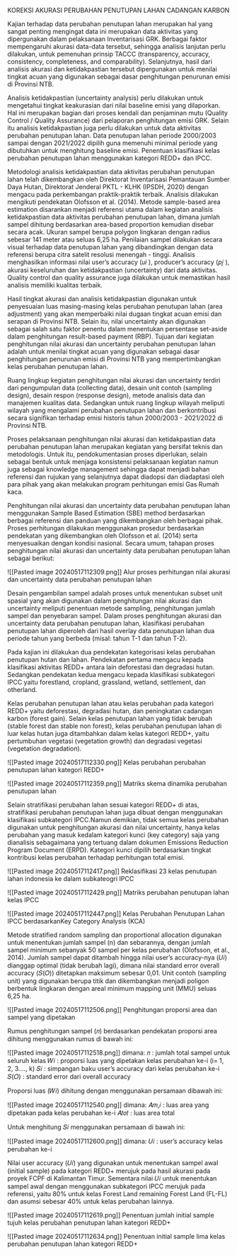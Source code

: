 KOREKSI AKURASI PERUBAHAN PENUTUPAN LAHAN CADANGAN KARBON

Kajian terhadap data perubahan penutupan lahan merupakan hal yang sangat penting mengingat data ini merupakan data aktivitas yang dipergunakan dalam pelaksanaan Inventarisasi GRK. Berbagai faktor mempengaruhi akurasi data-data tersebut, sehingga analisis lanjutan perlu dilakukan, untuk pemenuhan prinsip TACCC (transparency, accuracy, consistency, completeness, and comparability). Selanjutnya, hasil dari analisis akurasi dan ketidakpastian tersebut dipergunakan untuk menilai tingkat acuan yang digunakan sebagai dasar penghitungan penurunan emisi di Provinsi NTB.

Analisis ketidakpastian (uncertainty analysis) perlu dilakukan untuk mengetahui tingkat keakurasian dari nilai baseline emisi yang dilaporkan. Hal ini merupakan bagian dari proses kendali dan penjaminan mutu (Quality Control / Quality Assurance) dari pelaporan penghitungan emisi GRK. Selain itu analisis ketidakpastian juga perlu dilakukan untuk data aktivitas perubahan penutupan lahan. Data penutupan lahan periode 2000/2003 sampai dengan 2021/2022 dipilih guna memenuhi minimal periode yang dibutuhkan untuk menghitung baseline emisi. Penentuan klasifikasi kelas perubahan penutupan lahan menggunakan kategori REDD+ dan IPCC.

Metodologi analisis ketidakpastian data aktivitas perubahan penutupan lahan telah dikembangkan oleh Direktorat Inventarisasi Pemantauan Sumber Daya Hutan, Direktorat Jenderal PKTL - KLHK (IPSDH, 2020) dengan mengacu pada perkembangan praktik-praktik terbaik. Analisis dilakukan mengikuti pendekatan Olofsson et al. (2014). Metode sample-based area estimation disarankan menjadi referensi utama dalam kegiatan analisis ketidakpastian data aktivitas perubahan penutupan lahan, dimana jumlah sampel dihitung berdasarkan area-based proportion kemudian disebar secara acak. Ukuran sampel berupa polygon lingkaran dengan radius sebesar 141 meter atau seluas 6,25 ha. Penilaian sampel dilakukan secara visual terhadap data penutupan lahan yang dibandingkan dengan data referensi berupa citra satelit resolusi menengah - tinggi. Analisis menghasilkan informasi nilai user’s accuracy (𝑢𝑖 ), producer’s accuracy (𝑝𝑗 ), akurasi keseluruhan dan ketidakpastian (uncertainty) dari data aktivitas. Quality control dan quality assurance juga dilakukan untuk memastikan hasil analisis memiliki kualitas terbaik.

Hasil tingkat akurasi dan analisis ketidakpastian digunakan untuk penyesuaian luas masing-masing kelas perubahan penutupan lahan (area adjustment) yang akan memperbaiki nilai dugaan tingkat acuan emisi dan serapan di Provinsi NTB. Selain itu, nilai uncertainty akan digunakan sebagai salah satu faktor penentu dalam menentukan persentase set-aside dalam penghitungan result-based payment (RBP). Tujuan dari kegiatan penghitungan nilai akurasi dan uncertainty perubahan penutupan lahan adalah untuk menilai tingkat acuan yang digunakan sebagai dasar penghitungan penurunan emisi di Provinsi NTB yang mempertimbangkan kelas perubahan penutupan lahan.

Ruang lingkup kegiatan penghitungan nilai akurasi dan uncertainty terdiri dari pengumpulan data (collecting data), desain unit contoh (sampling design), desain respon (response design), metode analisis data dan manajemen kualitas data. Sedangkan untuk ruang lingkup wilayah meliputi wilayah yang mengalami perubahan penutupan lahan dan berkontribusi secara signifikan terhadap emisi historis tahun 2000/2003 - 2021/2022 di Provinsi NTB.

Proses pelaksanaan penghitungan nilai akurasi dan ketidakpastian data perubahan penutupan lahan merupakan kegiatan yang bersifat teknis dan metodologis. Untuk itu, pendokumentasian proses diperlukan, selain sebagai bentuk untuk menjaga konsistensi pelaksanaan kegiatan namun juga sebagai knowledge management sehingga dapat menjadi bahan referensi dan rujukan yang selanjutnya dapat diadopsi dan diadaptasi oleh para pihak yang akan melakukan program perhitungan emisi Gas Rumah kaca.

Penghitungan nilai akurasi dan uncertainty data perubahan penutupan lahan menggunakan Sample Based Estimation (SBE) method berdasarkan berbagai referensi dan panduan yang dikembangkan oleh berbagai pihak. Proses perhitungan dilakukan menggunakan prosedur berdasarkan pendekatan yang dikembangkan oleh Olofsson et al. (2014) serta menyesuaikan dengan kondisi nasional. Secara umum, tahapan proses penghitungan nilai akurasi dan uncertainty data perubahan penutupan lahan sebagai berikut:

![[Pasted image 20240517112309.png]]
Alur proses perhitungan nilai akurasi dan uncertainty data perubahan penutupan lahan

Desain pengambilan sampel adalah proses untuk menentukan subset unit spasial yang akan digunakan dalam penghitungan nilai akurasi dan uncertainty meliputi penentuan metode sampling, penghitungan jumlah sampel dan penyebaran sampel. Dalam proses penghitungan akurasi dan uncertainty data perubahan penutupan lahan, klasifikasi perubahan penutupan lahan diperoleh dari hasil overlay data penutupan lahan dua periode tahun yang berbeda (misal: tahun T-1 dan tahun T-2).

Pada kajian ini dilakukan dua pendekatan kategorisasi kelas perubahan penutupan hutan dan lahan. Pendekatan pertama mengacu kepada klasifikasi aktivitas REDD+ antara lain deforestasi dan degradasi hutan. Sedangkan pendekatan kedua mengacu kepada klasifikasi subkategori IPCC yaitu forestland, cropland, grassland, wetland, settlement, dan otherland.

Kelas perubahan penutupan lahan atau kelas perubahan pada kategori REDD+ yaitu deforestasi, degradasi hutan, dan peningkatan cadangan karbon (forest gain). Selain kelas penutupan lahan yang tidak berubah (stable forest dan stable non forest), kelas perubahan penutupan lahan di luar kelas hutan juga ditambahkan dalam kelas kategori REDD+, yaitu pertumbuhan vegetasi (vegetation growth) dan degradasi vegetasi (vegetation degradation).

![[Pasted image 20240517112330.png]]
Kelas perubahan perubahan penutupan lahan kategori REDD+

![[Pasted image 20240517112359.png]]
Matriks skema dinamika perubahan penutupan lahan

Selain stratifikasi perubahan lahan sesuai kategori REDD+ di atas, stratifikasi perubahan penutupan lahan juga dibuat dengan menggunakan klasifikasi subkategori IPCC.Namun demikian, tidak semua kelas perubahan digunakan untuk penghitungan akurasi dan nilai uncertainty, hanya kelas perubahan yang masuk kedalam kategori kunci (key category) saja yang dianalisis sebagaimana yang tertuang dalam dokumen Emissions Reduction Program Document (ERPD). Kategori kunci dipilih berdasarkan tingkat kontribusi kelas perubahan terhadap perhitungan total emisi.

![[Pasted image 20240517112417.png]]
Reklasifikasi 23 kelas penutupan lahan indonesia ke dalam subkateogri IPCC

![[Pasted image 20240517112429.png]]
Matriks perubahan penutupan lahan kelas IPCC

![[Pasted image 20240517112447.png]]
Kelas Perubahan Penutupan Lahan IPCC berdasarkanKey Category Analysis (KCA)

Metode stratified random sampling dan proportional allocation digunakan untuk menentukan jumlah sampel (n) dan sebarannya, dengan jumlah sampel minimum sebanyak 50 sampel per kelas perubahan (Olofsson, et al., 2014). Jumlah sampel dapat ditambah hingga nilai user’s accuracy-nya (𝑈𝑖) dianggap optimal (tidak berubah lagi), dimana nilai standard error overall accuracy (𝑆(𝑂)) ditetapkan maksimum sebesar 0,01. Unit contoh (sampling unit) yang digunakan berupa titik dan dikembangkan menjadi poligon berbentuk lingkaran dengan areal minimum mapping unit (MMU) seluas 6,25 ha.

![[Pasted image 20240517112506.png]]
Penghitungan proporsi area dan sampel yang dipetakan

Rumus penghitungan sampel (𝑛) berdasarkan pendekatan proporsi area dihitung menggunakan rumus di bawah ini:

![[Pasted image 20240517112518.png]]
dimana:
𝑛 : jumlah total sampel untuk seluruh kelas
𝑊𝑖 : proporsi luas yang dipetakan kelas perubahan ke-i (i= 1, 2, 3…., k)
𝑆𝑖 : simpangan baku user’s accuracy dari kelas perubahan ke-i
𝑆(𝑂) : standard error dari overall accuracy

Proporsi luas (𝑊𝑖) dihitung dengan menggunakan persamaan dibawah ini:

![[Pasted image 20240517112540.png]]
dimana:
𝐴𝑚,𝑖 : luas area yang dipetakan pada kelas perubahan ke-i
𝐴𝑡𝑜𝑡 : luas area total

Untuk menghitung 𝑆𝑖 menggunakan persamaan di bawah ini:

![[Pasted image 20240517112600.png]]
dimana:
𝑈𝑖 : user’s accuracy kelas perubahan ke-i

Nilai user accuracy (𝑈𝑖) yang digunakan untuk menentukan sampel awal (initial sample) pada kategori REDD+ merujuk pada hasil akurasi pada proyek FCPF di Kalimantan Timur. Sementara nilai 𝑈𝑖 untuk menentukan sampel awal dengan menggunakan subkategori IPCC merujuk pada referensi, yaitu 80% untuk kelas Forest Land remaining Forest Land (FL-FL) dan asumsi sebesar 40% untuk kelas perubahan lainnya.

![[Pasted image 20240517112619.png]]
Penentuan jumlah initial sample tujuh kelas perubahan penutupan lahan kategori REDD+

![[Pasted image 20240517112634.png]]
Penentuan initial sample lima kelas perubahan penutupan lahan kategori REDD+

